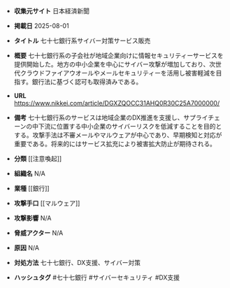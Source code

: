 - **収集元サイト**
日本経済新聞

- **掲載日**
2025-08-01

- **タイトル**
七十七銀行系サイバー対策サービス販売

- **概要**
七十七銀行系の子会社が地域企業向けに情報セキュリティーサービスを提供開始した。地方の中小企業を中心にサイバー攻撃が増加しており、次世代クラウドファイアウオールやメールセキュリティーを活用し被害軽減を目指す。銀行法に基づく認可も取得済みである。

- **URL**
https://www.nikkei.com/article/DGXZQOCC31AHQ0R30C25A7000000/

- **備考**
七十七銀行系のサービスは地域企業のDX推進を支援し、サプライチェーンの中下流に位置する中小企業のサイバーリスクを低減することを目的とする。攻撃手法は不審メールやマルウェアが中心であり、早期検知と対応が重要である。将来的にはサービス拡充により被害拡大防止が期待される。

- **分類**
[[注意喚起]]

- **組織名**
N/A

- **業種**
[[銀行]]

- **攻撃手口**
[[マルウェア]]

- **攻撃影響**
N/A

- **脅威アクター**
N/A

- **原因**
N/A

- **対処方法**
七十七銀行、DX支援、サイバー対策

- **ハッシュタグ**
#七十七銀行 #サイバーセキュリティ #DX支援
